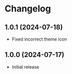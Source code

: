 # Changelog

## 1.0.1 (2024-07-18)

- Fixed incorrect theme icon

## 1.0.0 (2024-07-17)

- Initial release

